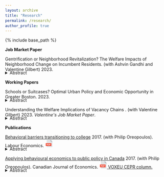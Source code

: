 ```yaml
---
layout: archive
title: "Research"
permalink: /research/
author_profile: true
---
```


{% include base_path %}

**Job Market Paper**

Gentrification or Neighborhood Revitalization? The Welfare Impacts of Neighborhood Change on Incumbent Residents. (with Ashvin Gandhi and Valentine Gilbert) 2023. 
<details style="margin-top: -20px;">
    <summary>Abstract</summary>
	Coming soon.
</details>

**Working Papers**

Schools or Suitcases? Optimal Urban Policy and Economic Opportunity in Greater Boston. 2023.
<details style="margin-top: -20px;">
    <summary>Abstract</summary>
	Coming soon.
</details>

Understanding the Welfare Implications of Vacancy Chains . (with Valentine Gilbert) 2023. *Valentine's Job Market Paper*. 
<details style="margin-top: -20px;">
    <summary>Abstract</summary>
	Coming soon.
</details>

**Publications**

[Behavioral barriers transitioning to college](https://www.sciencedirect.com/science/article/pii/S0927537117300556) 2017. (with Philip Oreopoulos). Labour Economics. <a href="/files/LE_2017.pdf" target="_blank" rel="noopener noreferrer"> <img alt="drawing" src="/images/pdf.png" width="25"></a> 
<details style="margin-top: -20px;">
    <summary>Abstract</summary>
    This paper presents a review of mostly experimental evidence demonstrating the potential usefulness of simplifying the college admission and enrollment process. Seemingly small differences in the process of students transitioning to college often determine whether some matriculate or not. Behavioral models that imply the possibility of sub-optimal long-run outcomes may be needed to better explain these results. We argue that the model which fits the results best is one where some students are inattentive to their college possibilities and therefore let opportunity slip by. Making the process to get to college easier and more salient helps offset this inattentiveness and prevents some exiting high school from falling through the cracks.
</details>

[Applying behavioural economics to public policy in Canada](https://onlinelibrary.wiley.com/doi/abs/10.1111/caje.12272) 2017. (with Philip Oreopoulos). Canadian Journal of Economics. <a href="/files/CJE_2017.pdf" target="_blank" rel="noopener noreferrer"> <img alt="drawing" src="/images/pdf.png" width="25">  <a href="https://cepr.org/voxeu/columns/when-behavioural-economics-meets-randomised-control-trials-examples-canadian-public" target="_blank" rel="noopener noreferrer"> VOXEU CEPR column.
</a> <details style="margin-top: -20px;">
    <summary>Abstract</summary>
	Behavioural economics incorporates ideas from psychology, sociology and neuroscience to better predict how individuals make long-term decisions. Often the ideas adopted include present or inattention bias, both potentially leading to suboptimal outcomes. But these models also point to opportunities for effective, low-cost government policies that can have meaningful positive effects on people's long-term well-being. The last decade has been marked by a growing interest from governments the world over in using behavioural economics to inform policy decisions. This is true of Canada as well. In this paper we discuss the increasingly important role behavioural economics plays in Canadian public policy. We first contextualize government policies that have incorporated insights from behavioural economics by outlining a collection of models of intertemporal choice. We then present examples of public policy initiatives that are based upon findings in the field, placing particular emphasis on Canadian initiatives. We also document future opportunities, challenges and limitations.
</details>
